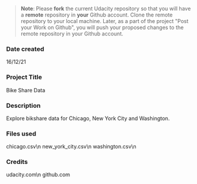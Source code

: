 >**Note**: Please **fork** the current Udacity repository so that you will have a **remote** repository in **your** Github account. Clone the remote repository to your local machine. Later, as a part of the project "Post your Work on Github", you will push your proposed changes to the remote repository in your Github account.

### Date created
16/12/21

### Project Title
Bike Share Data

### Description
Explore bikshare data for Chicago, New York City and Washington.

### Files used
chicago.csv\n
new_york_city.csv\n
washington.csv\n

### Credits
udacity.com\n
github.com

